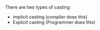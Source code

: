 There are two types of casting:
 - implicit casting (complier does this)
 - Explicit casting (Programmer does this)
